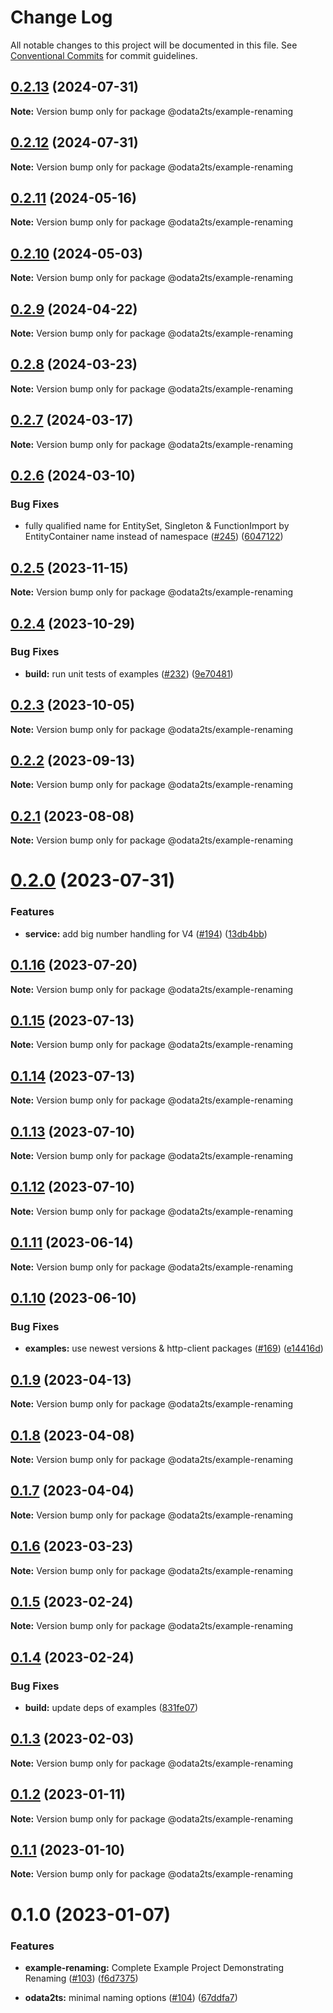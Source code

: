 # Change Log

All notable changes to this project will be documented in this file.
See [Conventional Commits](https://conventionalcommits.org) for commit guidelines.

## [0.2.13](https://github.com/odata2ts/odata2ts/compare/@odata2ts/example-renaming@0.2.12...@odata2ts/example-renaming@0.2.13) (2024-07-31)

**Note:** Version bump only for package @odata2ts/example-renaming

## [0.2.12](https://github.com/odata2ts/odata2ts/compare/@odata2ts/example-renaming@0.2.11...@odata2ts/example-renaming@0.2.12) (2024-07-31)

**Note:** Version bump only for package @odata2ts/example-renaming

## [0.2.11](https://github.com/odata2ts/odata2ts/compare/@odata2ts/example-renaming@0.2.10...@odata2ts/example-renaming@0.2.11) (2024-05-16)

**Note:** Version bump only for package @odata2ts/example-renaming

## [0.2.10](https://github.com/odata2ts/odata2ts/compare/@odata2ts/example-renaming@0.2.9...@odata2ts/example-renaming@0.2.10) (2024-05-03)

**Note:** Version bump only for package @odata2ts/example-renaming

## [0.2.9](https://github.com/odata2ts/odata2ts/compare/@odata2ts/example-renaming@0.2.8...@odata2ts/example-renaming@0.2.9) (2024-04-22)

**Note:** Version bump only for package @odata2ts/example-renaming

## [0.2.8](https://github.com/odata2ts/odata2ts/compare/@odata2ts/example-renaming@0.2.7...@odata2ts/example-renaming@0.2.8) (2024-03-23)

**Note:** Version bump only for package @odata2ts/example-renaming

## [0.2.7](https://github.com/odata2ts/odata2ts/compare/@odata2ts/example-renaming@0.2.6...@odata2ts/example-renaming@0.2.7) (2024-03-17)

**Note:** Version bump only for package @odata2ts/example-renaming

## [0.2.6](https://github.com/odata2ts/odata2ts/compare/@odata2ts/example-renaming@0.2.5...@odata2ts/example-renaming@0.2.6) (2024-03-10)

### Bug Fixes

* fully qualified name for EntitySet, Singleton & FunctionImport by EntityContainer name instead of namespace ([#245](https://github.com/odata2ts/odata2ts/issues/245)) ([6047122](https://github.com/odata2ts/odata2ts/commit/60471223deac8b14b2d3cfc0946acde7d33d2d64))

## [0.2.5](https://github.com/odata2ts/odata2ts/compare/@odata2ts/example-renaming@0.2.4...@odata2ts/example-renaming@0.2.5) (2023-11-15)

**Note:** Version bump only for package @odata2ts/example-renaming

## [0.2.4](https://github.com/odata2ts/odata2ts/compare/@odata2ts/example-renaming@0.2.3...@odata2ts/example-renaming@0.2.4) (2023-10-29)

### Bug Fixes

* **build:** run unit tests of examples ([#232](https://github.com/odata2ts/odata2ts/issues/232)) ([9e70481](https://github.com/odata2ts/odata2ts/commit/9e70481aec5fad29c63b93586ba73b1ea4e9d414))

## [0.2.3](https://github.com/odata2ts/odata2ts/compare/@odata2ts/example-renaming@0.2.2...@odata2ts/example-renaming@0.2.3) (2023-10-05)

**Note:** Version bump only for package @odata2ts/example-renaming

## [0.2.2](https://github.com/odata2ts/odata2ts/compare/@odata2ts/example-renaming@0.2.1...@odata2ts/example-renaming@0.2.2) (2023-09-13)

**Note:** Version bump only for package @odata2ts/example-renaming

## [0.2.1](https://github.com/odata2ts/odata2ts/compare/@odata2ts/example-renaming@0.2.0...@odata2ts/example-renaming@0.2.1) (2023-08-08)

**Note:** Version bump only for package @odata2ts/example-renaming

# [0.2.0](https://github.com/odata2ts/odata2ts/compare/@odata2ts/example-renaming@0.1.16...@odata2ts/example-renaming@0.2.0) (2023-07-31)

### Features

* **service:** add big number handling for V4 ([#194](https://github.com/odata2ts/odata2ts/issues/194)) ([13db4bb](https://github.com/odata2ts/odata2ts/commit/13db4bbf677c20c65767bbc8342390750c43253b))

## [0.1.16](https://github.com/odata2ts/odata2ts/compare/@odata2ts/example-renaming@0.1.15...@odata2ts/example-renaming@0.1.16) (2023-07-20)

**Note:** Version bump only for package @odata2ts/example-renaming

## [0.1.15](https://github.com/odata2ts/odata2ts/compare/@odata2ts/example-renaming@0.1.14...@odata2ts/example-renaming@0.1.15) (2023-07-13)

**Note:** Version bump only for package @odata2ts/example-renaming

## [0.1.14](https://github.com/odata2ts/odata2ts/compare/@odata2ts/example-renaming@0.1.13...@odata2ts/example-renaming@0.1.14) (2023-07-13)

**Note:** Version bump only for package @odata2ts/example-renaming

## [0.1.13](https://github.com/odata2ts/odata2ts/compare/@odata2ts/example-renaming@0.1.12...@odata2ts/example-renaming@0.1.13) (2023-07-10)

**Note:** Version bump only for package @odata2ts/example-renaming

## [0.1.12](https://github.com/odata2ts/odata2ts/compare/@odata2ts/example-renaming@0.1.11...@odata2ts/example-renaming@0.1.12) (2023-07-10)

**Note:** Version bump only for package @odata2ts/example-renaming

## [0.1.11](https://github.com/odata2ts/odata2ts/compare/@odata2ts/example-renaming@0.1.10...@odata2ts/example-renaming@0.1.11) (2023-06-14)

**Note:** Version bump only for package @odata2ts/example-renaming

## [0.1.10](https://github.com/odata2ts/odata2ts/compare/@odata2ts/example-renaming@0.1.9...@odata2ts/example-renaming@0.1.10) (2023-06-10)

### Bug Fixes

* **examples:** use newest versions & http-client packages ([#169](https://github.com/odata2ts/odata2ts/issues/169)) ([e14416d](https://github.com/odata2ts/odata2ts/commit/e14416d5fd98e2ebd14081400a6b8368e01dd623))

## [0.1.9](https://github.com/odata2ts/odata2ts/compare/@odata2ts/example-renaming@0.1.8...@odata2ts/example-renaming@0.1.9) (2023-04-13)

**Note:** Version bump only for package @odata2ts/example-renaming

## [0.1.8](https://github.com/odata2ts/odata2ts/compare/@odata2ts/example-renaming@0.1.7...@odata2ts/example-renaming@0.1.8) (2023-04-08)

**Note:** Version bump only for package @odata2ts/example-renaming

## [0.1.7](https://github.com/odata2ts/odata2ts/compare/@odata2ts/example-renaming@0.1.6...@odata2ts/example-renaming@0.1.7) (2023-04-04)

**Note:** Version bump only for package @odata2ts/example-renaming

## [0.1.6](https://github.com/odata2ts/odata2ts/compare/@odata2ts/example-renaming@0.1.5...@odata2ts/example-renaming@0.1.6) (2023-03-23)

**Note:** Version bump only for package @odata2ts/example-renaming

## [0.1.5](https://github.com/odata2ts/odata2ts/compare/@odata2ts/example-renaming@0.1.4...@odata2ts/example-renaming@0.1.5) (2023-02-24)

**Note:** Version bump only for package @odata2ts/example-renaming

## [0.1.4](https://github.com/odata2ts/odata2ts/compare/@odata2ts/example-renaming@0.1.3...@odata2ts/example-renaming@0.1.4) (2023-02-24)

### Bug Fixes

* **build:** update deps of examples ([831fe07](https://github.com/odata2ts/odata2ts/commit/831fe07197f999dde9509a9166f189b49dccc8bc))

## [0.1.3](https://github.com/odata2ts/odata2ts/compare/@odata2ts/example-renaming@0.1.2...@odata2ts/example-renaming@0.1.3) (2023-02-03)

**Note:** Version bump only for package @odata2ts/example-renaming

## [0.1.2](https://github.com/odata2ts/odata2ts/compare/@odata2ts/example-renaming@0.1.1...@odata2ts/example-renaming@0.1.2) (2023-01-11)

**Note:** Version bump only for package @odata2ts/example-renaming

## [0.1.1](https://github.com/odata2ts/odata2ts/compare/@odata2ts/example-renaming@0.1.0...@odata2ts/example-renaming@0.1.1) (2023-01-10)

**Note:** Version bump only for package @odata2ts/example-renaming

# 0.1.0 (2023-01-07)

### Features

* **example-renaming:** Complete Example Project Demonstrating Renaming ([#103](https://github.com/odata2ts/odata2ts/issues/103)) ([f6d7375](https://github.com/odata2ts/odata2ts/commit/f6d73757aedd273db39ce19bc0619f54db6f479c))

* **odata2ts:** minimal naming options ([#104](https://github.com/odata2ts/odata2ts/issues/104)) ([67ddfa7](https://github.com/odata2ts/odata2ts/commit/67ddfa74f977e164892c2953dc8c5459a92c11d4))
